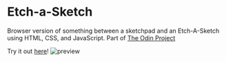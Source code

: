 # Etch-a-Sketch

Browser version of something between a sketchpad and an Etch-A-Sketch using HTML, CSS, and JavaScript. Part of [The Odin Project](https://www.theodinproject.com/paths/foundations/courses/foundations/lessons/etch-a-sketch-project)

Try it out [here](https://picklejason.github.io/etch-a-sketch/)!
![preview](https://i.imgur.com/iZASuFE.png)
